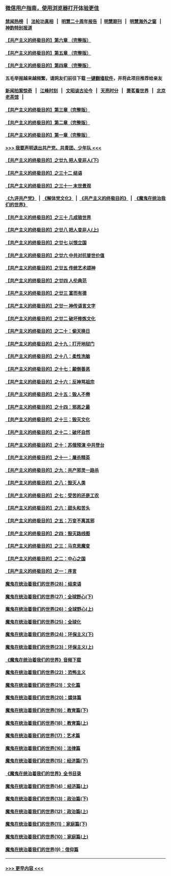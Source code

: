 ### [微信用户指南，使用浏览器打开体验更佳](https://github.com/gfw-breaker/banned-news1/blob/master/indexes/wechat-guide.md?t=0)
#### [禁闻热榜](热点新闻.md?t=0)  &nbsp;&nbsp;|&nbsp;&nbsp; [法轮功真相](https://github.com/gfw-breaker/truth/blob/master/README.md?t=0) &nbsp;&nbsp;|&nbsp;&nbsp; [明慧二十周年报告](https://github.com/gfw-breaker/mh-reports/blob/master/README.md?t=0) &nbsp;&nbsp;|&nbsp;&nbsp;[明慧期刊](https://github.com/gfw-breaker/mh-qikan) &nbsp;&nbsp;|&nbsp;&nbsp; [明慧海外之窗](https://github.com/gfw-breaker/mh-news/blob/master/README.md?t=0) &nbsp;&nbsp;|&nbsp;&nbsp; [神韵特别报道](https://github.com/gfw-breaker/mh-news/blob/master/shenyun.md?t=0)
#### [【共产主义的终极目的】第六章 （完整版）](../pages/nsc422/n11428913.md?t=02120744) 
#### [【共产主义的终极目的】第五章 （完整版）](../pages/nsc422/n11428912.md?t=02120744) 
#### [【共产主义的终极目的】第四章 （完整版）](../pages/nsc422/n11428907.md?t=02120744) 
#### 五毛举报越来越频繁，请网友们前往下载 [一键翻墙软件](https://github.com/gfw-breaker/ssr-accounts)，并将此项目推荐给亲友
#### [新闻拍案惊奇](https://github.com/gfw-breaker/banned-news1/blob/master/pages/link4.md) &nbsp;&nbsp;|&nbsp;&nbsp; [江峰时刻](https://github.com/gfw-breaker/banned-news1/blob/master/pages/link4.md) &nbsp;&nbsp;|&nbsp;&nbsp; [文昭谈古论今](https://github.com/gfw-breaker/banned-news1/blob/master/pages/link4.md) &nbsp;&nbsp;|&nbsp;&nbsp; [天亮时分](https://github.com/gfw-breaker/banned-news1/blob/master/pages/link4.md) &nbsp;&nbsp;|&nbsp;&nbsp; [萧茗看世界](https://github.com/gfw-breaker/banned-news1/blob/master/pages/link4.md) &nbsp;&nbsp;|&nbsp;&nbsp; [北京老茶馆](https://github.com/gfw-breaker/banned-news1/blob/master/pages/link4.md) &nbsp;&nbsp;|&nbsp;&nbsp; 
#### [【共产主义的终极目的】第三章（完整版）](../pages/nsc422/n11428848.md?t=02120744) 
#### [【共产主义的终极目的】第二章（完整版）](../pages/nsc422/n11428831.md?t=02120744) 
#### [【共产主义的终极目的】第一章（完整版）](../pages/nsc422/n11417651.md?t=02120744) 
#### [>>> 我要声明退出共产党、共青团、少年队 <<<](https://github.com/begood0513/goodnews/blob/master/quit/letter.md) 
#### [【共产主义的终极目的】之廿九 把人变非人(下)](../pages/nsc422/n11344140.md?t=02120744) 
#### [【共产主义的终极目的】之三十二 结语](../pages/nsc422/n11360535.md?t=02120744) 
#### [【共产主义的终极目的】之三十一 末世景观](../pages/nsc422/n11351129.md?t=02120744) 
#### [《九评共产党》](https://github.com/begood0513/9ping.md/blob/master/README.md) &nbsp;|&nbsp; [《解体党文化》](../../../../jtdwh.md/blob/master/README.md)  &nbsp;|&nbsp; [《共产主义的终极目的》](../../../../gczydzjmd.md/blob/master/README.md) &nbsp;|&nbsp; [《魔鬼在统治我们的世界》](../../../../mgztzwmdsj.md/blob/master/README.md) 
#### [【共产主义的终极目的】之三十 几成狼世界](../pages/nsc422/n11348280.md?t=02120744) 
#### [【共产主义的终极目的】之廿八 把人变非人(上)](../pages/nsc422/n11340492.md?t=02120744) 
#### [【共产主义的终极目的】之廿七 以恨立国](../pages/nsc422/n11336944.md?t=02120744) 
#### [【共产主义的终极目的】之廿六 中共对抗普世价值](../pages/nsc422/n11324785.md?t=02120744) 
#### [【共产主义的终极目的】之廿五 传统艺术颂神](../pages/nsc422/n11296396.md?t=02120744) 
#### [【共产主义的终极目的】之廿四 人伦典范](../pages/nsc422/n11296397.md?t=02120744) 
#### [【共产主义的终极目的】之廿三 富而有德](../pages/nsc422/n11283598.md?t=02120744) 
#### [【共产主义的终极目的】之廿一 神传语言文字](../pages/nsc422/n11263265.md?t=02120744) 
#### [【共产主义的终极目的】之廿二 破坏修炼文化](../pages/nsc422/n11245728.md?t=02120744) 
#### [【共产主义的终极目的】之二十：偷天换日](../pages/nsc422/n11238846.md?t=02120744) 
#### [【共产主义的终极目的】之十九：打开地狱门](../pages/nsc422/n11206376.md?t=02120744) 
#### [【共产主义的终极目的】之十八：柔性洗脑](../pages/nsc422/n11199994.md?t=02120744) 
#### [【共产主义的终极目的】之十七：颠倒善恶](../pages/nsc422/n11179782.md?t=02120744) 
#### [【共产主义的终极目的】之十六：反神骂祖宗](../pages/nsc422/n11166798.md?t=02120744) 
#### [【共产主义的终极目的】之十五：毁人不倦](../pages/nsc422/n11166792.md?t=02120744) 
#### [【共产主义的终极目的】之十四：邪恶之最](../pages/nsc422/n11150249.md?t=02120744) 
#### [【共产主义的终极目的】之十三：毁灭文化](../pages/nsc422/n11135227.md?t=02120744) 
#### [【共产主义的终极目的】之十二：破坏自然](../pages/nsc422/n11135214.md?t=02120744) 
#### [【共产主义的终极目的】之十：苏俄预演 中共登台](../pages/nsc422/n11118424.md?t=02120744) 
#### [【共产主义的终极目的】之十一：屠杀精英](../pages/nsc422/n11118442.md?t=02120744) 
#### [【共产主义的终极目的】之九：共产邪灵一路杀](../pages/nsc422/n11114139.md?t=02120744) 
#### [【共产主义的终极目的】之八：毁灭人类](../pages/nsc422/n11108503.md?t=02120744) 
#### [【共产主义的终极目的】之七：受苦的还是工农](../pages/nsc422/n11101809.md?t=02120744) 
#### [【共产主义的终极目的】之六：甜头和苦头](../pages/nsc422/n11096971.md?t=02120744) 
#### [【共产主义的终极目的】之五：万变不离其邪](../pages/nsc422/n11091285.md?t=02120744) 
#### [【共产主义的终极目的】之四：毁灭路线图](../pages/nsc422/n11086284.md?t=02120744) 
#### [【共产主义的终极目的】之三：马克思魔变](../pages/nsc422/n11061941.md?t=02120744) 
#### [【共产主义的终极目的】之二：中心之国](../pages/nsc422/n11047728.md?t=02120744) 
#### [【共产主义的终极目的】之一：序言](../pages/nsc422/n11086077.md?t=02120744) 
#### [魔鬼在统治着我们的世界(28)：结束语](../pages/nsc422/n10936246.md?t=02120744) 
#### [魔鬼在统治着我们的世界(27)：全球野心(下)](../pages/nsc422/n10928319.md?t=02120744) 
#### [魔鬼在统治着我们的世界(26)：全球野心(上)](../pages/nsc422/n10900318.md?t=02120744) 
#### [魔鬼在统治着我们的世界(25)：全球化](../pages/nsc422/n10788205.md?t=02120744) 
#### [魔鬼在统治着我们的世界(24)：环保主义(下)](../pages/nsc422/n10695307.md?t=02120744) 
#### [魔鬼在统治着我们的世界(23)：环保主义(上)](../pages/nsc422/n10688613.md?t=02120744) 
#### [《魔鬼在统治着我们的世界》音频下载](../pages/nsc422/n10635553.md?t=02120744) 
#### [魔鬼在统治着我们的世界(22)：恐怖主义](../pages/nsc422/n10614727.md?t=02120744) 
#### [魔鬼在统治着我们的世界(21)：文化篇](../pages/nsc422/n10597706.md?t=02120744) 
#### [魔鬼在统治着我们的世界(20)：媒体篇](../pages/nsc422/n10586579.md?t=02120744) 
#### [魔鬼在统治着我们的世界(19)：教育篇(下)](../pages/nsc422/n10564808.md?t=02120744) 
#### [魔鬼在统治着我们的世界(18)：教育篇(上)](../pages/nsc422/n10526970.md?t=02120744) 
#### [魔鬼在统治着我们的世界(17)：艺术篇](../pages/nsc422/n10499093.md?t=02120744) 
#### [魔鬼在统治着我们的世界(16)：法律篇](../pages/nsc422/n10485969.md?t=02120744) 
#### [魔鬼在统治着我们的世界(15)：经济篇(下)](../pages/nsc422/n10469975.md?t=02120744) 
#### [《魔鬼在统治着我们的世界》全书目录](../pages/nsc422/n10464261.md?t=02120744) 
#### [魔鬼在统治着我们的世界(14)：经济篇(上)](../pages/nsc422/n10457370.md?t=02120744) 
#### [魔鬼在统治着我们的世界(13)：政治篇(下)](../pages/nsc422/n10448270.md?t=02120744) 
#### [魔鬼在统治着我们的世界(12)：政治篇(上)](../pages/nsc422/n10444576.md?t=02120744) 
#### [魔鬼在统治着我们的世界(11)：家庭篇(下)](../pages/nsc422/n10440961.md?t=02120744) 
#### [魔鬼在统治着我们的世界(10)：家庭篇(上)](../pages/nsc422/n10435448.md?t=02120744) 
#### [魔鬼在统治着我们的世界(9)：信仰篇](../pages/nsc422/n10432159.md?t=02120744) 

----
#### [ >>> 更早内容 <<< ](../indexes/nsc422-earlier.md)
